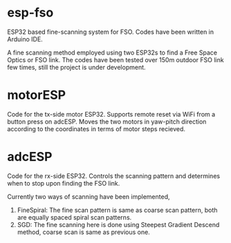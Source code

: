# esp-fso
ESP32 based fine-scanning system for FSO. Codes have been written in Arduino IDE.

A fine scanning method employed using two ESP32s to find a Free Space Optics or FSO link.
The codes have been tested over 150m outdoor FSO link few times, still the project is under development.

# motorESP
Code for the tx-side motor ESP32.
Supports remote reset via WiFi from a button press on adcESP.
Moves the two motors in yaw-pitch direction according to the coordinates in terms of motor steps recieved.

# adcESP
Code for the rx-side ESP32.
Controls the scanning pattern and determines when to stop upon finding the FSO link.

Currently two ways of scanning have been implemented,
1. FineSpiral: The fine scan pattern is same as coarse scan pattern, both are equally spaced spiral scan patterns.
2. SGD: The fine scanning here is done using Steepest Gradient Descend method, coarse scan is same as previous one.
